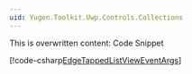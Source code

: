 ```yaml
---
uid: Yugen.Toolkit.Uwp.Controls.Collections
---
```


This is overwritten content: Code Snippet

[!code-csharp[EdgeTappedListViewEventArgs](../../../Yugen.Toolkit/Yugen.Toolkit.Uwp.Controls/Collections/EdgeTappedListViewEventArgs.cs)]

